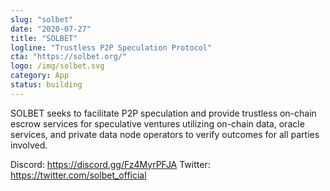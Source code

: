 ```yaml
---
slug: "solbet"
date: "2020-07-27"
title: "SOLBET"
logline: "Trustless P2P Speculation Protocol"
cta: "https://solbet.org/"
logo: /img/solbet.svg
category: App
status: building
---
```


SOLBET seeks to facilitate P2P speculation and provide trustless on-chain escrow services for speculative ventures utilizing on-chain data, oracle services, and private data node operators to verify outcomes for all parties involved.

Discord: https://discord.gg/Fz4MyrPFJA
Twitter: https://twitter.com/solbet_official
